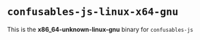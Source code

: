 # `confusables-js-linux-x64-gnu`

This is the **x86_64-unknown-linux-gnu** binary for `confusables-js`
